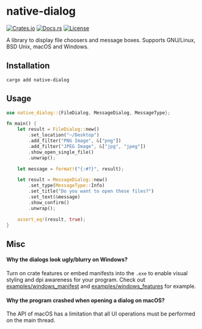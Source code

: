 # native-dialog

[![Crates.io](https://img.shields.io/crates/v/native-dialog.svg)](https://crates.io/crates/native-dialog)
[![Docs.rs](https://docs.rs/native-dialog/badge.svg)](https://docs.rs/native-dialog)
[![License](https://img.shields.io/crates/l/native-dialog.svg)](LICENSE)

A library to display file choosers and message boxes. Supports GNU/Linux, BSD Unix, macOS and Windows.

## Installation

```
cargo add native-dialog
```

## Usage

```rust
use native_dialog::{FileDialog, MessageDialog, MessageType};

fn main() {
    let result = FileDialog::new()
        .set_location("~/Desktop")
        .add_filter("PNG Image", &["png"])
        .add_filter("JPEG Image", &["jpg", "jpeg"])
        .show_open_single_file()
        .unwrap();

    let message = format!("{:#?}", result);

    let result = MessageDialog::new()
        .set_type(MessageType::Info)
        .set_title("Do you want to open these files?")
        .set_text(&message)
        .show_confirm()
        .unwrap();

    assert_eq!(result, true);
}
```

## Misc

#### Why the dialogs look ugly/blurry on Windows?

Turn on crate features or embed manifests into the `.exe` to enable visual styling and dpi awareness for your program. Check out [examples/windows_manifest](examples/windows_manifest) and [examples/windows_features](examples/windows_features) for example.

#### Why the program crashed when opening a dialog on macOS?

The API of macOS has a limitation that all UI operations must be performed on the main thread.
